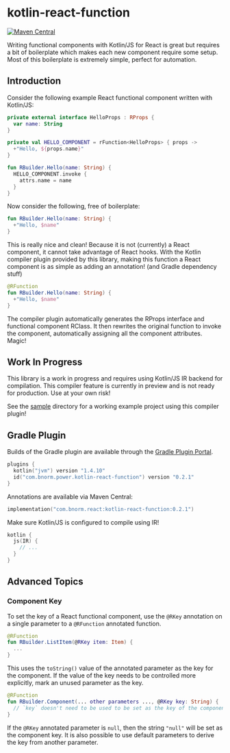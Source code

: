 # kotlin-react-function

[![Maven Central](https://maven-badges.herokuapp.com/maven-central/com.bnorm.react/kotlin-react-function/badge.svg)](https://maven-badges.herokuapp.com/maven-central/com.bnorm.react/kotlin-react-function)

Writing functional components with Kotlin/JS for React is great but requires a
bit of boilerplate which makes each new component require some setup. Most of
this boilerplate is extremely simple, perfect for automation.

## Introduction

Consider the following example React functional component written with
Kotlin/JS:

```kotlin
private external interface HelloProps : RProps {
  var name: String
}

private val HELLO_COMPONENT = rFunction<HelloProps> { props ->
  +"Hello, ${props.name}"
}

fun RBuilder.Hello(name: String) {
  HELLO_COMPONENT.invoke {
    attrs.name = name
  }
}
```

Now consider the following, free of boilerplate:

```kotlin
fun RBuilder.Hello(name: String) {
  +"Hello, $name"
}
```

This is really nice and clean! Because it is not (currently) a React component,
it cannot take advantage of React hooks. With the Kotlin compiler plugin
provided by this library, making this function a React component is as simple as
adding an annotation! (and Gradle dependency stuff)

```kotlin
@RFunction
fun RBuilder.Hello(name: String) {
  +"Hello, $name"
}
```

The compiler plugin automatically generates the RProps interface and functional
component RClass. It then rewrites the original function to invoke the
component, automatically assigning all the component attributes. Magic!

## Work In Progress

This library is a work in progress and requires using Kotlin/JS IR backend for
compilation. This compiler feature is currently in preview and is not ready for
production. Use at your own risk!

See the [sample][sample] directory for a working example project using this compiler
plugin!

## Gradle Plugin

Builds of the Gradle plugin are available through the
[Gradle Plugin Portal][kotlin-react-function-gradle].

```kotlin
plugins {
  kotlin("jvm") version "1.4.10"
  id("com.bnorm.power.kotlin-react-function") version "0.2.1"
}
```

Annotations are available via Maven Central:

```kotlin
implementation("com.bnorm.react:kotlin-react-function:0.2.1")
```

Make sure Kotlin/JS is configured to compile using IR!

```kotlin
kotlin {
  js(IR) {
    // ...
  }
}
```

## Advanced Topics

### Component Key

To set the key of a React functional component, use the `@RKey` annotation on a
single parameter to a `@RFunction` annotated function.

```kotlin
@RFunction
fun RBuilder.ListItem(@RKey item: Item) {
  ...
}
```

This uses the `toString()` value of the annotated parameter as the key for the
component. If the value of the key needs to be controlled more explicitly, mark 
an unused parameter as the key.

```kotlin
@RFunction
fun RBuilder.Component(... other parameters ..., @RKey key: String) {
  // `key` doesn't need to be used to be set as the key of the component
}
```

If the `@RKey` annotated parameter is `null`, then the string `"null"` will be
set as the component key. It is also possible to use default parameters to
derive the key from another parameter.

[sample]: https://github.com/bnorm/kotlin-react-function/blob/main/sample
[kotlin-react-function-gradle]: https://plugins.gradle.org/plugin/com.bnorm.react.kotlin-react-function
